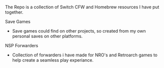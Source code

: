 The Repo is a collection of Switch CFW and Homebrew resources I have put together.

Save Games
- Save games could find on other projects, so created from my own personal saves on other platforms.

NSP Forwarders
- Collection of forwarders i have made for NRO's and Retroarch games to help create a seamless play experiance.
